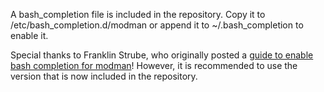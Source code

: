 A bash\_completion file is included in the repository. Copy it to /etc/bash\_completion.d/modman or append it to ~/.bash\_completion to enable it.

Special thanks to Franklin Strube, who originally posted a [guide to enable bash completion for modman](http://www.franklinstrube.com/blog/magento-module-manager-bash-completion)! However, it is recommended to use the version that is now included in the repository.